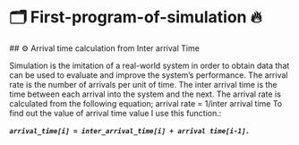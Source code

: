 <h1> 
    🗂️  First-program-of-simulation  🔥
    </h1>
## ⚙️ Arrival time calculation from Inter arrival Time

Simulation is the imitation of a real-world system in order to obtain data that can be used to evaluate and improve the system’s performance.
The arrival rate is the number of arrivals per unit of time.
The inter arrival time is the time between each arrival into the system and the next.
The arrival rate is calculated from the following equation; arrival rate = 1/inter arrival time 
To find out the value of arrival time value I use this function.: <br/><br/>
       ***`arrival_time[i] = inter_arrival_time[i] + arrival time[i-1].`***<br/><br/><br/>
